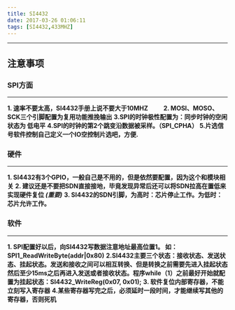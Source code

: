 ```yaml
---
title: SI4432
date: 2017-03-26 01:06:11
tags: [SI4432,433MHZ]
---
```

- - -
## 注意事项
### SPI方面
- - - 
**1. 速率不要太高，SI4432手册上说不要大于10MHZ**        
**2. MOSI、MOSO、SCK三个引脚配置为复用功能推挽输出**
**3.SPI的时钟极性配置为：同步时钟的空闲状态为 低电平**
**4.SPI的时钟的第2个跳变沿数据被采样。（SPI_CPHA）**
**5.片选信号软件控制自己定义一个IO空控制片选吧，方便.**
<!--more-->

### 硬件
- - -
**1. SI4432有3个GPIO，一般自己是不用的，但是依然要配置，因为这个和模块相关**
**2. 建议还是不要把SDN直接接地，毕竟发现异常后还可以将SDN拉高在置低来实现硬件复位 _(重要)_**
**3. SI4432的SDN引脚，为高时：芯片停止工作。为低时：芯片允许工作。**

### 软件
- - -
**1. SPI配置好以后，向SI4432写数据注意地址最高位置1。 如：SPI1_ReadWriteByte(addr|0x80)**
**2.SI4432主要三个状态：接收状态、发送状态、挂起状态。发送和接收之间可以相互转换、但是转换之前需要先进入挂起状态然后至少15ms之后再进入发送或者接收状态。程序while（1）之前最好开始就配置为挂起状态：SI4432_WriteReg(0x07, 0x01);**
**3. 软件复位内部寄存器，不能立刻写入寄存器**
**4.某些寄存器写完之后，必须延时一段时间，才能继续写其他的寄存器，否则死机**